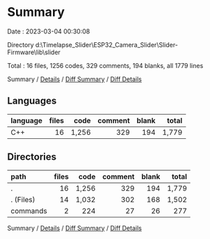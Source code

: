 # Summary

Date : 2023-03-04 00:30:08

Directory d:\\Timelapse_Slider\\ESP32_Camera_Slider\\Slider-Firmware\\lib\\slider

Total : 16 files,  1256 codes, 329 comments, 194 blanks, all 1779 lines

Summary / [Details](details.md) / [Diff Summary](diff.md) / [Diff Details](diff-details.md)

## Languages
| language | files | code | comment | blank | total |
| :--- | ---: | ---: | ---: | ---: | ---: |
| C++ | 16 | 1,256 | 329 | 194 | 1,779 |

## Directories
| path | files | code | comment | blank | total |
| :--- | ---: | ---: | ---: | ---: | ---: |
| . | 16 | 1,256 | 329 | 194 | 1,779 |
| . (Files) | 14 | 1,032 | 302 | 168 | 1,502 |
| commands | 2 | 224 | 27 | 26 | 277 |

Summary / [Details](details.md) / [Diff Summary](diff.md) / [Diff Details](diff-details.md)